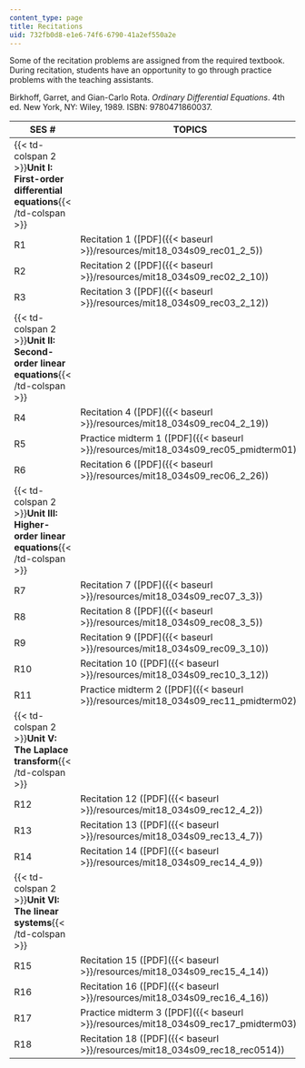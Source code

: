 ```yaml
---
content_type: page
title: Recitations
uid: 732fb0d8-e1e6-74f6-6790-41a2ef550a2e
---
```


Some of the recitation problems are assigned from the required textbook. During recitation, students have an opportunity to go through practice problems with the teaching assistants.

Birkhoff, Garret, and Gian-Carlo Rota. _Ordinary Differential Equations_. 4th ed. New York, NY: Wiley, 1989. ISBN: 9780471860037.

| SES # | TOPICS |
| --- | --- |
| {{< td-colspan 2 >}}**Unit I: First-order differential equations**{{< /td-colspan >}} ||
| R1 | Recitation 1 ([PDF]({{< baseurl >}}/resources/mit18_034s09_rec01_2_5)) |
| R2 | Recitation 2 ([PDF]({{< baseurl >}}/resources/mit18_034s09_rec02_2_10)) |
| R3 | Recitation 3 ([PDF]({{< baseurl >}}/resources/mit18_034s09_rec03_2_12)) |
| {{< td-colspan 2 >}}**Unit II: Second-order linear equations**{{< /td-colspan >}} ||
| R4 | Recitation 4 ([PDF]({{< baseurl >}}/resources/mit18_034s09_rec04_2_19)) |
| R5 | Practice midterm 1 ([PDF]({{< baseurl >}}/resources/mit18_034s09_rec05_pmidterm01)) |
| R6 | Recitation 6 ([PDF]({{< baseurl >}}/resources/mit18_034s09_rec06_2_26)) |
| {{< td-colspan 2 >}}**Unit III: Higher-order linear equations**{{< /td-colspan >}} ||
| R7 | Recitation 7 ([PDF]({{< baseurl >}}/resources/mit18_034s09_rec07_3_3)) |
| R8 | Recitation 8 ([PDF]({{< baseurl >}}/resources/mit18_034s09_rec08_3_5)) |
| R9 | Recitation 9 ([PDF]({{< baseurl >}}/resources/mit18_034s09_rec09_3_10)) |
| R10 | Recitation 10 ([PDF]({{< baseurl >}}/resources/mit18_034s09_rec10_3_12)) |
| R11 | Practice midterm 2 ([PDF]({{< baseurl >}}/resources/mit18_034s09_rec11_pmidterm02)) |
| {{< td-colspan 2 >}}**Unit V: The Laplace transform**{{< /td-colspan >}} ||
| R12 | Recitation 12 ([PDF]({{< baseurl >}}/resources/mit18_034s09_rec12_4_2)) |
| R13 | Recitation 13 ([PDF]({{< baseurl >}}/resources/mit18_034s09_rec13_4_7)) |
| R14 | Recitation 14 ([PDF]({{< baseurl >}}/resources/mit18_034s09_rec14_4_9)) |
| {{< td-colspan 2 >}}**Unit VI: The linear systems**{{< /td-colspan >}} ||
| R15 | Recitation 15 ([PDF]({{< baseurl >}}/resources/mit18_034s09_rec15_4_14)) |
| R16 | Recitation 16 ([PDF]({{< baseurl >}}/resources/mit18_034s09_rec16_4_16)) |
| R17 | Practice midterm 3 ([PDF]({{< baseurl >}}/resources/mit18_034s09_rec17_pmidterm03)) |
| R18 | Recitation 18 ([PDF]({{< baseurl >}}/resources/mit18_034s09_rec18_rec0514))